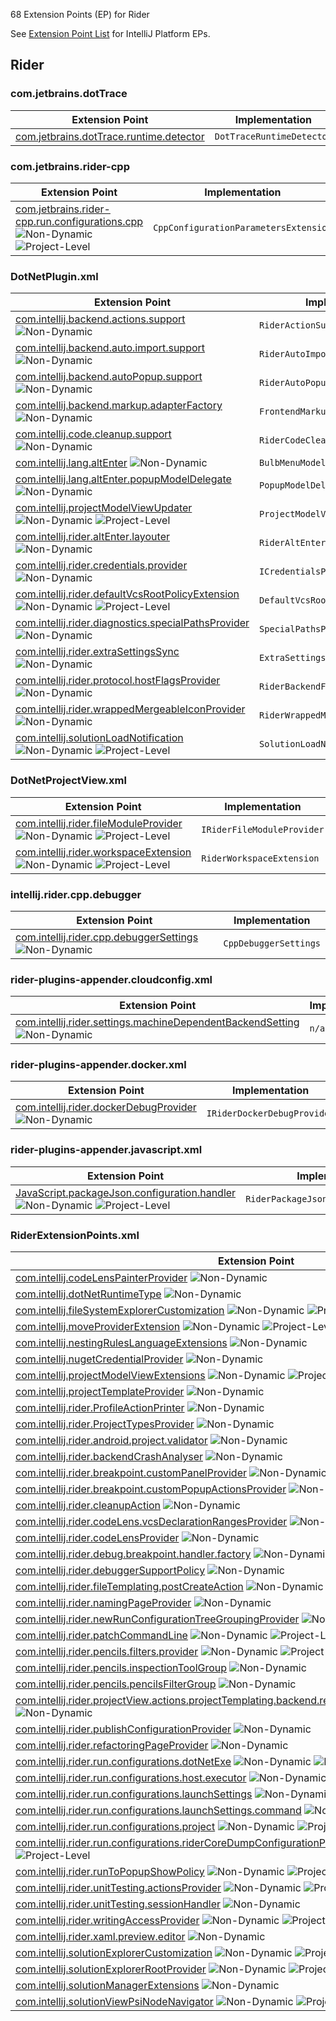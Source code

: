 [//]: # (title: Rider Extension Point List)

<!-- Copyright 2000-2021 JetBrains s.r.o. and other contributors. Use of this source code is governed by the Apache 2.0 license that can be found in the LICENSE file. -->

68 Extension Points (EP) for Rider

See [Extension Point List](extension_point_list.md) for IntelliJ Platform EPs.

<include src="extension_point_list.md" include-id="ep_list_legend"></include>
                                     
## Rider

### com.jetbrains.dotTrace

| Extension Point | Implementation |
|-----------------|----------------|
| [com.jetbrains.dotTrace.runtime.detector](https://jb.gg/ipe?extensions=com.jetbrains.dotTrace.runtime.detector) | `DotTraceRuntimeDetector` | 

### com.jetbrains.rider-cpp

| Extension Point | Implementation |
|-----------------|----------------|
| [com.jetbrains.rider-cpp.run.configurations.cpp](https://jb.gg/ipe?extensions=com.jetbrains.rider-cpp.run.configurations.cpp) ![Non-Dynamic][non-dynamic] ![Project-Level][project-level] | `CppConfigurationParametersExtension` | 

### DotNetPlugin.xml

| Extension Point | Implementation |
|-----------------|----------------|
| [com.intellij.backend.actions.support](https://jb.gg/ipe?extensions=com.intellij.backend.actions.support) ![Non-Dynamic][non-dynamic] | `RiderActionSupportPolicy` | 
| [com.intellij.backend.auto.import.support](https://jb.gg/ipe?extensions=com.intellij.backend.auto.import.support) ![Non-Dynamic][non-dynamic] | `RiderAutoImportSupportPolicy` | 
| [com.intellij.backend.autoPopup.support](https://jb.gg/ipe?extensions=com.intellij.backend.autoPopup.support) ![Non-Dynamic][non-dynamic] | `RiderAutoPopupSupportPolicy` | 
| [com.intellij.backend.markup.adapterFactory](https://jb.gg/ipe?extensions=com.intellij.backend.markup.adapterFactory) ![Non-Dynamic][non-dynamic] | `FrontendMarkupAdapterFactory` | 
| [com.intellij.code.cleanup.support](https://jb.gg/ipe?extensions=com.intellij.code.cleanup.support) ![Non-Dynamic][non-dynamic] | `RiderCodeCleanupSupportPolicy` | 
| [com.intellij.lang.altEnter](https://jb.gg/ipe?extensions=com.intellij.lang.altEnter) ![Non-Dynamic][non-dynamic] | `BulbMenuModelFactory` | 
| [com.intellij.lang.altEnter.popupModelDelegate](https://jb.gg/ipe?extensions=com.intellij.lang.altEnter.popupModelDelegate) ![Non-Dynamic][non-dynamic] | `PopupModelDelegate` | 
| [com.intellij.projectModelViewUpdater](https://jb.gg/ipe?extensions=com.intellij.projectModelViewUpdater) ![Non-Dynamic][non-dynamic] ![Project-Level][project-level] | `ProjectModelViewUpdater` | 
| [com.intellij.rider.altEnter.layouter](https://jb.gg/ipe?extensions=com.intellij.rider.altEnter.layouter) ![Non-Dynamic][non-dynamic] | `RiderAltEnterLayouter` | 
| [com.intellij.rider.credentials.provider](https://jb.gg/ipe?extensions=com.intellij.rider.credentials.provider) ![Non-Dynamic][non-dynamic] | `ICredentialsProvider` | 
| [com.intellij.rider.defaultVcsRootPolicyExtension](https://jb.gg/ipe?extensions=com.intellij.rider.defaultVcsRootPolicyExtension) ![Non-Dynamic][non-dynamic] ![Project-Level][project-level] | `DefaultVcsRootPolicyExtension` | 
| [com.intellij.rider.diagnostics.specialPathsProvider](https://jb.gg/ipe?extensions=com.intellij.rider.diagnostics.specialPathsProvider) ![Non-Dynamic][non-dynamic] | `SpecialPathsProvider` | 
| [com.intellij.rider.extraSettingsSync](https://jb.gg/ipe?extensions=com.intellij.rider.extraSettingsSync) ![Non-Dynamic][non-dynamic] | `ExtraSettingsSync` | 
| [com.intellij.rider.protocol.hostFlagsProvider](https://jb.gg/ipe?extensions=com.intellij.rider.protocol.hostFlagsProvider) ![Non-Dynamic][non-dynamic] | `RiderBackendFlagsProvider` | 
| [com.intellij.rider.wrappedMergeableIconProvider](https://jb.gg/ipe?extensions=com.intellij.rider.wrappedMergeableIconProvider) ![Non-Dynamic][non-dynamic] | `RiderWrappedMergeableIconProvider` | 
| [com.intellij.solutionLoadNotification](https://jb.gg/ipe?extensions=com.intellij.solutionLoadNotification) ![Non-Dynamic][non-dynamic] ![Project-Level][project-level] | `SolutionLoadNotification` | 

### DotNetProjectView.xml

| Extension Point | Implementation |
|-----------------|----------------|
| [com.intellij.rider.fileModuleProvider](https://jb.gg/ipe?extensions=com.intellij.rider.fileModuleProvider) ![Non-Dynamic][non-dynamic] ![Project-Level][project-level] | `IRiderFileModuleProvider` | 
| [com.intellij.rider.workspaceExtension](https://jb.gg/ipe?extensions=com.intellij.rider.workspaceExtension) ![Non-Dynamic][non-dynamic] ![Project-Level][project-level] | `RiderWorkspaceExtension` | 

### intellij.rider.cpp.debugger

| Extension Point | Implementation |
|-----------------|----------------|
| [com.intellij.rider.cpp.debuggerSettings](https://jb.gg/ipe?extensions=com.intellij.rider.cpp.debuggerSettings) ![Non-Dynamic][non-dynamic] | `CppDebuggerSettings` | 

### rider-plugins-appender.cloudconfig.xml

| Extension Point | Implementation |
|-----------------|----------------|
| [com.intellij.rider.settings.machineDependentBackendSetting](https://jb.gg/ipe?extensions=com.intellij.rider.settings.machineDependentBackendSetting) ![Non-Dynamic][non-dynamic] | `n/a` | 

### rider-plugins-appender.docker.xml

| Extension Point | Implementation |
|-----------------|----------------|
| [com.intellij.rider.dockerDebugProvider](https://jb.gg/ipe?extensions=com.intellij.rider.dockerDebugProvider) ![Non-Dynamic][non-dynamic] | `IRiderDockerDebugProvider` | 

### rider-plugins-appender.javascript.xml

| Extension Point | Implementation |
|-----------------|----------------|
| [JavaScript.packageJson.configuration.handler](https://jb.gg/ipe?extensions=JavaScript.packageJson.configuration.handler) ![Non-Dynamic][non-dynamic] ![Project-Level][project-level] | `RiderPackageJsonConfiguratorHandler` | 

### RiderExtensionPoints.xml

| Extension Point | Implementation |
|-----------------|----------------|
| [com.intellij.codeLensPainterProvider](https://jb.gg/ipe?extensions=com.intellij.codeLensPainterProvider) ![Non-Dynamic][non-dynamic] | `ICodeLensEntryBasePainter` | 
| [com.intellij.dotNetRuntimeType](https://jb.gg/ipe?extensions=com.intellij.dotNetRuntimeType) ![Non-Dynamic][non-dynamic] | `DotNetRuntimeType` | 
| [com.intellij.fileSystemExplorerCustomization](https://jb.gg/ipe?extensions=com.intellij.fileSystemExplorerCustomization) ![Non-Dynamic][non-dynamic] ![Project-Level][project-level] | `FileSystemExplorerCustomization` | 
| [com.intellij.moveProviderExtension](https://jb.gg/ipe?extensions=com.intellij.moveProviderExtension) ![Non-Dynamic][non-dynamic] ![Project-Level][project-level] | `MoveProviderExtension` | 
| [com.intellij.nestingRulesLanguageExtensions](https://jb.gg/ipe?extensions=com.intellij.nestingRulesLanguageExtensions) ![Non-Dynamic][non-dynamic] | `RiderNestingRulesLanguageExtensions` | 
| [com.intellij.nugetCredentialProvider](https://jb.gg/ipe?extensions=com.intellij.nugetCredentialProvider) ![Non-Dynamic][non-dynamic] | `NuGetCredentialProvider` | 
| [com.intellij.projectModelViewExtensions](https://jb.gg/ipe?extensions=com.intellij.projectModelViewExtensions) ![Non-Dynamic][non-dynamic] ![Project-Level][project-level] | `ProjectModelViewExtensions` | 
| [com.intellij.projectTemplateProvider](https://jb.gg/ipe?extensions=com.intellij.projectTemplateProvider) ![Non-Dynamic][non-dynamic] | `RiderProjectTemplateProvider` | 
| [com.intellij.rider.ProfileActionPrinter](https://jb.gg/ipe?extensions=com.intellij.rider.ProfileActionPrinter) ![Non-Dynamic][non-dynamic] | `ProfileActionPrinter` | 
| [com.intellij.rider.ProjectTypesProvider](https://jb.gg/ipe?extensions=com.intellij.rider.ProjectTypesProvider) ![Non-Dynamic][non-dynamic] | `RiderProjectTypesProvider` | 
| [com.intellij.rider.android.project.validator](https://jb.gg/ipe?extensions=com.intellij.rider.android.project.validator) ![Non-Dynamic][non-dynamic] | `ICustomAndroidProjectValidator` | 
| [com.intellij.rider.backendCrashAnalyser](https://jb.gg/ipe?extensions=com.intellij.rider.backendCrashAnalyser) ![Non-Dynamic][non-dynamic] | `BackendCrashAnalyzer` | 
| [com.intellij.rider.breakpoint.customPanelProvider](https://jb.gg/ipe?extensions=com.intellij.rider.breakpoint.customPanelProvider) ![Non-Dynamic][non-dynamic] | `IDotNetLineBreakpointCustomPanelsProvider` | 
| [com.intellij.rider.breakpoint.customPopupActionsProvider](https://jb.gg/ipe?extensions=com.intellij.rider.breakpoint.customPopupActionsProvider) ![Non-Dynamic][non-dynamic] | `IDotNetLineBreakpointPopupActionsProvider` | 
| [com.intellij.rider.cleanupAction](https://jb.gg/ipe?extensions=com.intellij.rider.cleanupAction) ![Non-Dynamic][non-dynamic] | `CleanupAction` | 
| [com.intellij.rider.codeLens.vcsDeclarationRangesProvider](https://jb.gg/ipe?extensions=com.intellij.rider.codeLens.vcsDeclarationRangesProvider) ![Non-Dynamic][non-dynamic] | `VcsDeclarationRangesProvider` | 
| [com.intellij.rider.codeLensProvider](https://jb.gg/ipe?extensions=com.intellij.rider.codeLensProvider) ![Non-Dynamic][non-dynamic] | `CodeLensProvider` | 
| [com.intellij.rider.debug.breakpoint.handler.factory](https://jb.gg/ipe?extensions=com.intellij.rider.debug.breakpoint.handler.factory) ![Non-Dynamic][non-dynamic] | `IDotNetSupportedBreakpointHandlerFactory` | 
| [com.intellij.rider.debuggerSupportPolicy](https://jb.gg/ipe?extensions=com.intellij.rider.debuggerSupportPolicy) ![Non-Dynamic][non-dynamic] | `RiderDebuggerSupportPolicy` | 
| [com.intellij.rider.fileTemplating.postCreateAction](https://jb.gg/ipe?extensions=com.intellij.rider.fileTemplating.postCreateAction) ![Non-Dynamic][non-dynamic] ![Project-Level][project-level] | `RiderNewFileFromTemplateExtension` | 
| [com.intellij.rider.namingPageProvider](https://jb.gg/ipe?extensions=com.intellij.rider.namingPageProvider) ![Non-Dynamic][non-dynamic] | `NamingPageProvider` | 
| [com.intellij.rider.newRunConfigurationTreeGroupingProvider](https://jb.gg/ipe?extensions=com.intellij.rider.newRunConfigurationTreeGroupingProvider) ![Non-Dynamic][non-dynamic] | `RiderNewRunConfigurationTreeGroupingProvider` | 
| [com.intellij.rider.patchCommandLine](https://jb.gg/ipe?extensions=com.intellij.rider.patchCommandLine) ![Non-Dynamic][non-dynamic] ![Project-Level][project-level] | `PatchCommandLineExtension` | 
| [com.intellij.rider.pencils.filters.provider](https://jb.gg/ipe?extensions=com.intellij.rider.pencils.filters.provider) ![Non-Dynamic][non-dynamic] ![Project-Level][project-level] | `PencilsFiltersProvider` | 
| [com.intellij.rider.pencils.inspectionToolGroup](https://jb.gg/ipe?extensions=com.intellij.rider.pencils.inspectionToolGroup) ![Non-Dynamic][non-dynamic] | `n/a` | 
| [com.intellij.rider.pencils.pencilsFilterGroup](https://jb.gg/ipe?extensions=com.intellij.rider.pencils.pencilsFilterGroup) ![Non-Dynamic][non-dynamic] | `n/a` | 
| [com.intellij.rider.projectView.actions.projectTemplating.backend.reSharperProjectTemplateCustomizer](https://jb.gg/ipe?extensions=com.intellij.rider.projectView.actions.projectTemplating.backend.reSharperProjectTemplateCustomizer) ![Non-Dynamic][non-dynamic] | `ReSharperProjectTemplateCustomizer` | 
| [com.intellij.rider.publishConfigurationProvider](https://jb.gg/ipe?extensions=com.intellij.rider.publishConfigurationProvider) ![Non-Dynamic][non-dynamic] | `RiderContextPublishProvider` | 
| [com.intellij.rider.refactoringPageProvider](https://jb.gg/ipe?extensions=com.intellij.rider.refactoringPageProvider) ![Non-Dynamic][non-dynamic] | `RefactoringPageProvider` | 
| [com.intellij.rider.run.configurations.dotNetExe](https://jb.gg/ipe?extensions=com.intellij.rider.run.configurations.dotNetExe) ![Non-Dynamic][non-dynamic] ![Project-Level][project-level] | `DotNetExeConfigurationExtension` | 
| [com.intellij.rider.run.configurations.host.executor](https://jb.gg/ipe?extensions=com.intellij.rider.run.configurations.host.executor) ![Non-Dynamic][non-dynamic] ![Project-Level][project-level] | `RunConfigurationHostExecutorExtensions` | 
| [com.intellij.rider.run.configurations.launchSettings](https://jb.gg/ipe?extensions=com.intellij.rider.run.configurations.launchSettings) ![Non-Dynamic][non-dynamic] ![Project-Level][project-level] | `LaunchSettingsConfigurationExtension` | 
| [com.intellij.rider.run.configurations.launchSettings.command](https://jb.gg/ipe?extensions=com.intellij.rider.run.configurations.launchSettings.command) ![Non-Dynamic][non-dynamic] ![Project-Level][project-level] | `LaunchSettingsCommandExtension` | 
| [com.intellij.rider.run.configurations.project](https://jb.gg/ipe?extensions=com.intellij.rider.run.configurations.project) ![Non-Dynamic][non-dynamic] ![Project-Level][project-level] | `DotNetProjectConfigurationExtension` | 
| [com.intellij.rider.run.configurations.riderCoreDumpConfigurationProvider](https://jb.gg/ipe?extensions=com.intellij.rider.run.configurations.riderCoreDumpConfigurationProvider) ![Non-Dynamic][non-dynamic] ![Project-Level][project-level] | `RiderCoreDumpConfigurationProvider` | 
| [com.intellij.rider.runToPopupShowPolicy](https://jb.gg/ipe?extensions=com.intellij.rider.runToPopupShowPolicy) ![Non-Dynamic][non-dynamic] ![Project-Level][project-level] | `RiderRunToPopupShowPolicy` | 
| [com.intellij.rider.unitTesting.actionsProvider](https://jb.gg/ipe?extensions=com.intellij.rider.unitTesting.actionsProvider) ![Non-Dynamic][non-dynamic] ![Project-Level][project-level] | `RiderUnitTestActionsProvider` | 
| [com.intellij.rider.unitTesting.sessionHandler](https://jb.gg/ipe?extensions=com.intellij.rider.unitTesting.sessionHandler) ![Non-Dynamic][non-dynamic] | `IRiderUnitTestDebuggerSessionsHandler` | 
| [com.intellij.rider.writingAccessProvider](https://jb.gg/ipe?extensions=com.intellij.rider.writingAccessProvider) ![Non-Dynamic][non-dynamic] ![Project-Level][project-level] | `RiderDebugWritingAccessProvider` | 
| [com.intellij.rider.xaml.preview.editor](https://jb.gg/ipe?extensions=com.intellij.rider.xaml.preview.editor) ![Non-Dynamic][non-dynamic] | `XamlPreviewEditorExtension` | 
| [com.intellij.solutionExplorerCustomization](https://jb.gg/ipe?extensions=com.intellij.solutionExplorerCustomization) ![Non-Dynamic][non-dynamic] ![Project-Level][project-level] | `SolutionExplorerCustomization` | 
| [com.intellij.solutionExplorerRootProvider](https://jb.gg/ipe?extensions=com.intellij.solutionExplorerRootProvider) ![Non-Dynamic][non-dynamic] ![Project-Level][project-level] | `SolutionExplorerRootProvider` | 
| [com.intellij.solutionManagerExtensions](https://jb.gg/ipe?extensions=com.intellij.solutionManagerExtensions) ![Non-Dynamic][non-dynamic] | `SolutionManagerExtensions` | 
| [com.intellij.solutionViewPsiNodeNavigator](https://jb.gg/ipe?extensions=com.intellij.solutionViewPsiNodeNavigator) ![Non-Dynamic][non-dynamic] ![Project-Level][project-level] | `SolutionViewPsiNodeNavigator` | 
                                               
[non-dynamic]: https://img.shields.io/badge/-Non--Dynamic-orange
[experimental]: https://img.shields.io/badge/-Experimental_API-red
[internal]: https://img.shields.io/badge/-Internal_API-red
[project-level]: https://img.shields.io/badge/-Project--Level-yellow
